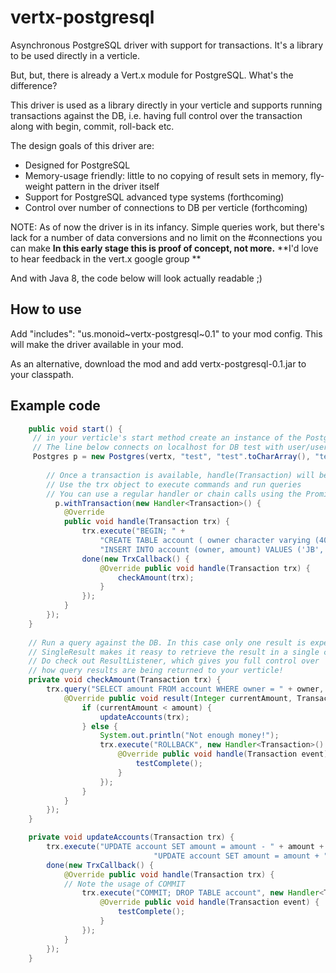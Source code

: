 vertx-postgresql
================

Asynchronous PostgreSQL driver with support for transactions. It's a library to be used directly in a verticle.

But, but, there is already a Vert.x module for PostgreSQL. What's the difference?

This driver is used as a library directly in your verticle and supports running transactions against the DB,
i.e. having full control over the transaction along with begin, commit, roll-back etc.

The design goals of this driver are:

* Designed for PostgreSQL
* Memory-usage friendly: little to no copying of result sets in memory, fly-weight pattern in the driver itself
* Support for PostgreSQL advanced type systems (forthcoming)
* Control over number of connections to DB per verticle (forthcoming)

NOTE: As of now the driver is in its infancy. Simple queries work, but there's lack for a number of data conversions
 and no limit on the #connections you can make
**In this early stage this is proof of concept, not more.**
**I'd love to hear feedback in the vert.x google group **

And with Java 8, the code below will look actually readable ;)

How to use
----------

Add "includes": "us.monoid~vertx-postgresql~0.1"
to your mod config. This will make the driver available in your mod.

As an alternative, download the mod and add vertx-postgresql-0.1.jar to your classpath.

Example code
-------------
```java
	public void start() {
	 // in your verticle's start method create an instance of the PostgreSQL driver.
	 // The line below connects on localhost for DB test with user/user
	 Postgres p = new Postgres(vertx, "test", "test".toCharArray(), "test");
	  
	    // Once a transaction is available, handle(Transaction) will be called. 
	    // Use the trx object to execute commands and run queries
	    // You can use a regular handler or chain calls using the Promise classes in the callback package.
		  p.withTransaction(new Handler<Transaction>() {
			@Override
			public void handle(Transaction trx) {
				trx.execute("BEGIN; " +
					"CREATE TABLE account ( owner character varying (40), amount integer );" +
					"INSERT INTO account (owner, amount) VALUES ('JB', 100), ('LG', 100);").
				done(new TrxCallback() {
					@Override public void handle(Transaction trx) {
						checkAmount(trx);
					}
				});
			}
		});
	}
	
	// Run a query against the DB. In this case only one result is expected.
	// SingleResult makes it reasy to retrieve the result in a single call back
	// Do check out ResultListener, which gives you full control over 
	// how query results are being returned to your verticle!
	private void checkAmount(Transaction trx) {
		trx.query("SELECT amount FROM account WHERE owner = " + owner, new SingleResult<Integer>() {
			@Override public void result(Integer currentAmount, Transaction trx) {
				if (currentAmount < amount) {
					updateAccounts(trx);
				} else {
					System.out.println("Not enough money!");
					trx.execute("ROLLBACK", new Handler<Transaction>() {
						@Override public void handle(Transaction event) {
							testComplete();
						}						
					});
				}
			}
		});
	}

	private void updateAccounts(Transaction trx) {
		trx.execute("UPDATE account SET amount = amount - " + amount +  " WHERE owner = " + owner + ";" +
								"UPDATE account SET amount = amount + " + amount + " WHERE owner = " + target + ";").
		done(new TrxCallback() {
			@Override public void handle(Transaction trx) {
			// Note the usage of COMMIT 
				trx.execute("COMMIT; DROP TABLE account", new Handler<Transaction>() {
					@Override public void handle(Transaction event) {
						testComplete();
					}
				});
			}
		});
	}
```		
 